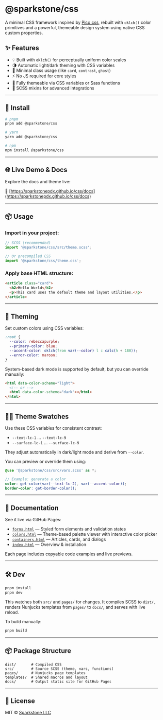 # @sparkstone/css

A minimal CSS framework inspired by [Pico.css](https://picocss.com), rebuilt with `oklch()` color primitives and a powerful, themeable design system using native CSS custom properties.

## ✨ Features

- 💡 Built with `oklch()` for perceptually uniform color scales
- 🌗 Automatic light/dark theming with CSS variables
- 🧱 Minimal class usage (like `card`, `contrast`, `ghost`)
- ⚡ No JS required for core styles
- 🎨 Fully themeable via CSS variables or Sass functions
- 🧩 SCSS mixins for advanced integrations

---

## 🚀 Install

```bash
# pnpm
pnpm add @sparkstone/css
```

```bash
# yarn
yarn add @sparkstone/css
```

```bash
# npm
npm install @sparkstone/css
```

---

## 🌐 Live Demo & Docs

Explore the docs and theme live:

🔗 [https://sparkstonepdx.github.io/css/docs](https://sparkstonepdx.github.io/css/docs)

---

## 📦 Usage

### Import in your project:

```ts
// SCSS (recommended)
import '@sparkstone/css/src/theme.scss';

// Or precompiled CSS
import '@sparkstone/css/theme.css';
```

### Apply base HTML structure:

```html
<article class="card">
  <h2>Hello World</h2>
  <p>This card uses the default theme and layout utilities.</p>
</article>
```

---

## 🎨 Theming

Set custom colors using CSS variables:

```css
:root {
  --color: rebeccapurple;
  --primary-color: blue;
  --accent-color: oklch(from var(--color) l c calc(h + 180));
  --error-color: maroon;
}
```

System-based dark mode is supported by default, but you can override manually:

```html
<html data-color-scheme="light">
  <!-- or -->
  <html data-color-scheme="dark"></html>
</html>
```

---

## 🧑‍🎨 Theme Swatches

Use these CSS variables for consistent contrast:

- `--text-lc-1` ... `--text-lc-9`
- `--surface-lc-1` ... `--surface-lc-9`

They adjust automatically in dark/light mode and derive from `--color`.

You can preview or override them using:

```scss
@use '@sparkstone/css/src/vars.scss' as *;

// Example: generate a color
color: get-color(var(--text-lc-2), var(--accent-color));
border-color: get-border-color();
```

---

## 🧪 Documentation

See it live via GitHub Pages:

- [`forms.html`](https://sparkstonepdx.github.io/css/forms.html) — Styled form elements and validation states
- [`colors.html`](https://sparkstonepdx.github.io/css/colors.html) — Theme-based palette viewer with interactive color picker
- [`containers.html`](https://sparkstonepdx.github.io/css/containers.html) — Articles, cards, and dialogs
- [`index.html`](https://sparkstonepdx.github.io/css/) — Overview & installation

Each page includes copyable code examples and live previews.

---

## 🛠 Dev

```bash
pnpm install
pnpm dev
```

This watches both `src/` and `pages/` for changes. It compiles SCSS to `dist/`, renders Nunjucks templates from `pages/` to `docs/`, and serves with live reload.

To build manually:

```bash
pnpm build
```

---

## 📦 Package Structure

```text
dist/       # Compiled CSS
src/        # Source SCSS (theme, vars, functions)
pages/      # Nunjucks page templates
templates/  # Shared macros and layout
docs/       # Output static site for GitHub Pages
```

---

## 💬 License

MIT © [Sparkstone LLC](https://sparkstonepdx.com)
